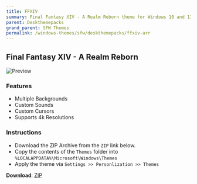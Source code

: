 ```yaml
---
title: FFXIV
summary: Final Fantasy XIV - A Realm Reborn theme for Windows 10 and 11
parent: Deskthemepacks
grand_parent: SFW Themes
permalink: /windows-themes/sfw/deskthemepacks/ffxiv-arr
---
```


## Final Fantasy XIV - A Realm Reborn

![Preview][Preview]

### Features

- Multiple Backgrounds
- Custom Sounds
- Custom Cursors
- Supports 4k Resolutions

### Instructions

- Download the ZIP Archive from the `ZIP` link below.
- Copy the contents of the `Themes` folder into `%LOCALAPPDATA%\Microsoft\Windows\Themes`
- Apply the theme via `Settings >> Personlization >> Themes`


**Download**: [ZIP][ZIP]

<!-- ////////////////////////////////////////////////////////////////////////////////////////////////////////////////////// -->

[Preview]: https://gitlab.com/the-back-room/deskthemepacks/sfw/ffxiv-arr/-/raw/main/Extras/Preview.bmp

<!-- ////////////////////////////////////////////////////////////////////////////////////////////////////////////////////// -->

[ZIP]: https://gitlab.com/the-back-room/deskthemepacks/sfw/ffxiv-arr/-/archive/main/ffxiv-arr-main.zip

<!-- ////////////////////////////////////////////////////////////////////////////////////////////////////////////////////// -->



